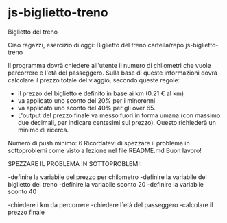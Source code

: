 # js-biglietto-treno
Biglietto del treno


Ciao ragazzi,
esercizio di oggi: Biglietto del treno
cartella/repo js-biglietto-treno

Il programma dovrà chiedere all'utente il numero di chilometri che vuole percorrere e l'età del passeggero. Sulla base di queste informazioni dovrà calcolare il prezzo totale del viaggio, secondo queste regole:

- il prezzo del biglietto è definito in base ai km (0.21 € al km)
- va applicato uno sconto del 20% per i minorenni
- va applicato uno sconto del 40% per gli over 65.
- L'output del prezzo finale va messo fuori in forma umana (con massimo due decimali, per indicare centesimi sul prezzo). Questo richiederà un minimo di ricerca.

Numero di push minimo: 6
Ricordatevi di spezzare il problema in sottoproblemi come visto a lezione nel file README.md
Buon lavoro!

SPEZZARE IL PROBLEMA IN SOTTOPROBLEMI:

-definire la variabile del prezzo per chilometro
-definire la variabile del biglietto del treno 
-definire la variabile sconto 20
-definire la variabile sconto 40 

-chiedere i km da percorrere
-chiedere l`età del passeggero
-calcolare il prezzo finale